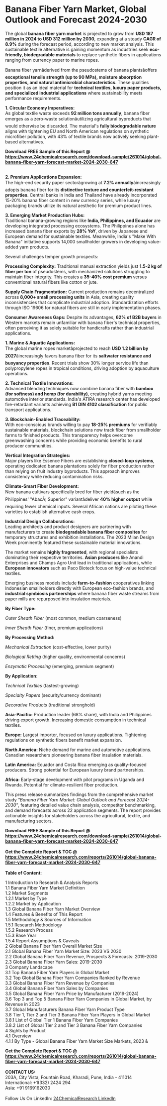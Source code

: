 <h1>Banana Fiber Yarn Market, Global Outlook and Forecast 2024-2030</h1><p>The global <strong>banana fiber yarn market</strong> is projected to grow from <strong>USD 187 million in 2024 to USD 312 million by 2030</strong>, expanding at a steady <strong>CAGR of 8.9%</strong> during the forecast period, according to new market analysis. This sustainable textile alternative is gaining momentum as industries seek <strong>eco-friendly, biodegradable materials</strong> to replace synthetic fibers in applications ranging from currency paper to marine ropes.</p><p>Banana fiber yarnâderived from the pseudostems of banana plantsâoffers <strong>exceptional tensile strength (up to 90 MPa), moisture absorption properties, and natural antimicrobial characteristics</strong>. These qualities position it as an ideal material for <strong>technical textiles, luxury paper products, and specialized industrial applications</strong> where sustainability meets performance requirements.</p><p><strong>1. Circular Economy Imperatives:</strong><br>
As global textile waste exceeds <strong>92 million tons annually</strong>, banana fiber emerges as a zero-waste solutionâutilizing agricultural byproducts that would otherwise be discarded. The material's <strong>fully biodegradable nature</strong> aligns with tightening EU and North American regulations on synthetic microfiber pollution, with 43% of textile brands now actively seeking plant-based alternatives.</p><div><b>Download FREE Sample of this Report @ 
            <a href="https://www.24chemicalresearch.com/download-sample/261014/global-banana-fiber-yarn-forecast-market-2024-2030-647">
            https://www.24chemicalresearch.com/download-sample/261014/global-banana-fiber-yarn-forecast-market-2024-2030-647</a></b></div><br><p><strong>2. Premium Applications Expansion:</strong><br>
The high-end security paper sectorâgrowing at <strong>7.2% annually</strong>âincreasingly adopts banana fiber for its <strong>distinctive texture and counterfeit-resistant properties</strong>. Central banks in India and Thailand have already incorporated 15-20% banana fiber content in new currency series, while luxury packaging brands utilize its natural aesthetic for premium product lines.</p><p><strong>3. Emerging Market Production Hubs:</strong><br>
Traditional banana-growing regions like <strong>India, Philippines, and Ecuador</strong> are developing integrated processing ecosystems. The Philippines alone has increased banana fiber exports by <strong>28% YoY</strong>, driven by Japanese and European demand for sustainable textiles. Meanwhile, India's "Make With Banana" initiative supports 14,000 smallholder growers in developing value-added yarn products.</p><p>Several challenges temper growth prospects:</p><p><strong>Processing Complexity:</strong> Traditional manual extraction yields just <strong>1.5-2 kg of fiber per ton</strong> of pseudostems, with mechanized solutions struggling to maintain fiber integrity. This creates a <strong>35-40% cost premium</strong> versus conventional natural fibers like cotton or jute.</p><p><strong>Supply Chain Fragmentation:</strong> Current production remains decentralized across <strong>8,000+ small processing units</strong> in Asia, creating quality inconsistencies that complicate industrial adoption. Standardization efforts through ISO 19606 for natural fibers are still in early implementation phases.</p><p><strong>Consumer Awareness Gaps:</strong> Despite its advantages, <strong>62% of B2B buyers</strong> in Western markets remain unfamiliar with banana fiber's technical properties, often perceiving it as solely suitable for handicrafts rather than industrial applications.</p><p><strong>1. Marine &amp; Aquatic Applications:</strong><br>
The global marine ropes marketâprojected to reach <strong>USD 1.2 billion by 2027</strong>âincreasingly favors banana fiber for its <strong>saltwater resistance and buoyancy properties</strong>. Recent trials show 30% longer service life than polypropylene ropes in tropical conditions, driving adoption by aquaculture operations.</p><p><strong>2. Technical Textile Innovations:</strong><br>
Advanced blending techniques now combine banana fiber with <strong>bamboo (for softness) and hemp (for durability)</strong>, creating hybrid yarns meeting automotive interior standards. India's ATIRA research center has developed fire-retardant variants achieving <strong>B1 DIN 4102 classification</strong> for public transport applications.</p><p><strong>3. Blockchain-Enabled Traceability:</strong><br>
With eco-conscious brands willing to pay <strong>18-25% premiums</strong> for verifiably sustainable materials, blockchain solutions now track fiber from smallholder farms to finished products. This transparency helps overcome greenwashing concerns while providing economic benefits to rural producer communities.</p><p><strong>Vertical Integration Strategies:</strong><br>
	Major players like Essence Fibers are establishing <strong>closed-loop systems</strong>, operating dedicated banana plantations solely for fiber production rather than relying on fruit industry byproducts. This approach improves consistency while reducing contamination risks.</p><p><strong>Climate-Smart Fiber Development:</strong><br>
	New banana cultivars specifically bred for fiber yieldâsuch as the Philippines' "AbacÃ¡ Superior" variantâdeliver <strong>40% higher output</strong> while requiring fewer chemical inputs. Several African nations are piloting these varieties to establish alternative cash crops.</p><p><strong>Industrial Design Collaborations:</strong><br>
	Leading architects and product designers are partnering with manufacturers to create <strong>biodegradable banana fiber composites</strong> for temporary structures and exhibition installations. The 2023 Milan Design Week prominently featured these sustainable material innovations.</p><p>The market remains <strong>highly fragmented</strong>, with regional specialists dominating their respective territories. <strong>Asian producers</strong> like Anandi Enterprises and Champs Agro Unit lead in traditional applications, while <strong>European innovators</strong> such as Paco Bioteck focus on high-value technical textiles.</p><p>Emerging business models include <strong>farm-to-fashion</strong> cooperatives linking Indonesian smallholders directly with European eco-fashion brands, and <strong>industrial symbiosis partnerships</strong> where banana fiber waste streams from paper mills are repurposed into insulation materials.</p><p><strong>By Fiber Type:</strong></p><p><em>Outer Sheath Fiber</em> (most common, medium coarseness)</p><p><em>Inner Sheath Fiber</em> (finer, premium applications)</p><p><strong>By Processing Method:</strong></p><p><em>Mechanical Extraction</em> (cost-effective, lower purity)</p><p><em>Biological Retting</em> (higher quality, environmental concerns)</p><p><em>Enzymatic Processing</em> (emerging, premium segment)</p><p><strong>By Application:</strong></p><p><em>Technical Textiles</em> (fastest-growing)</p><p><em>Specialty Papers</em> (security/currency dominant)</p><p><em>Decorative Products</em> (traditional stronghold)</p><p><strong>Asia-Pacific:</strong> Production leader (68% share), with India and Philippines driving export growth. Increasing domestic consumption in technical textiles.</p><p><strong>Europe:</strong> Largest importer, focused on luxury applications. Tightening regulations on synthetic fibers benefit market expansion.</p><p><strong>North America:</strong> Niche demand for marine and automotive applications. Canadian researchers pioneering banana fiber insulation materials.</p><p><strong>Latin America:</strong> Ecuador and Costa Rica emerging as quality-focused producers. Strong potential for European luxury brand partnerships.</p><p><strong>Africa:</strong> Early-stage development with pilot programs in Uganda and Rwanda. Potential for climate-resilient fiber production.</p><p>This press release summarizes findings from the comprehensive market study <em>"Banana Fiber Yarn Market: Global Outlook and Forecast 2024-2030"</em>, featuring detailed value chain analysis, competitor benchmarking, and demand forecasts across 22 application segments. The report provides actionable insights for stakeholders across the agricultural, textile, and manufacturing sectors.</p><div><b>Download FREE Sample of this Report @ 
            <a href="https://www.24chemicalresearch.com/download-sample/261014/global-banana-fiber-yarn-forecast-market-2024-2030-647">
            https://www.24chemicalresearch.com/download-sample/261014/global-banana-fiber-yarn-forecast-market-2024-2030-647</a></b></div><br><div><b>Get the Complete Report & TOC @ 
            <a href="https://www.24chemicalresearch.com/reports/261014/global-banana-fiber-yarn-forecast-market-2024-2030-647">
            https://www.24chemicalresearch.com/reports/261014/global-banana-fiber-yarn-forecast-market-2024-2030-647</a></b></div><br>
            <b>Table of Content:</b><p>1 Introduction to Research & Analysis Reports<br />
    1.1 Banana Fiber Yarn Market Definition<br />
    1.2 Market Segments<br />
        1.2.1 Market by Type<br />
        1.2.2 Market by Application<br />
    1.3 Global Banana Fiber Yarn Market Overview<br />
    1.4 Features & Benefits of This Report<br />
    1.5 Methodology & Sources of Information<br />
        1.5.1 Research Methodology<br />
        1.5.2 Research Process<br />
        1.5.3 Base Year<br />
        1.5.4 Report Assumptions & Caveats<br />
2 Global Banana Fiber Yarn Overall Market Size<br />
    2.1 Global Banana Fiber Yarn Market Size: 2023 VS 2030<br />
    2.2 Global Banana Fiber Yarn Revenue, Prospects & Forecasts: 2019-2030<br />
    2.3 Global Banana Fiber Yarn Sales: 2019-2030<br />
3 Company Landscape<br />
    3.1 Top Banana Fiber Yarn Players in Global Market<br />
    3.2 Top Global Banana Fiber Yarn Companies Ranked by Revenue<br />
    3.3 Global Banana Fiber Yarn Revenue by Companies<br />
    3.4 Global Banana Fiber Yarn Sales by Companies<br />
    3.5 Global Banana Fiber Yarn Price by Manufacturer (2019-2024)<br />
    3.6 Top 3 and Top 5 Banana Fiber Yarn Companies in Global Market, by Revenue in 2023<br />
    3.7 Global Manufacturers Banana Fiber Yarn Product Type<br />
    3.8 Tier 1, Tier 2 and Tier 3 Banana Fiber Yarn Players in Global Market<br />
        3.8.1 List of Global Tier 1 Banana Fiber Yarn Companies<br />
        3.8.2 List of Global Tier 2 and Tier 3 Banana Fiber Yarn Companies<br />
4 Sights by Product<br />
    4.1 Overview<br />
        4.1.1 By Type - Global Banana Fiber Yarn Market Size Markets, 2023 &</p><div><b>Get the Complete Report & TOC @ 
            <a href="https://www.24chemicalresearch.com/reports/261014/global-banana-fiber-yarn-forecast-market-2024-2030-647">
            https://www.24chemicalresearch.com/reports/261014/global-banana-fiber-yarn-forecast-market-2024-2030-647</a></b></div><br><b>CONTACT US:</b><br>
            203A, City Vista, Fountain Road, Kharadi, Pune, India - 411014<br>
            International: +1(332) 2424 294<br>
            Asia: +91 9169162030 <br><br>
            Follow Us On LinkedIn: <a href="https://www.linkedin.com/company/24chemicalresearch/">24ChemicalResearch LinkedIn</a>